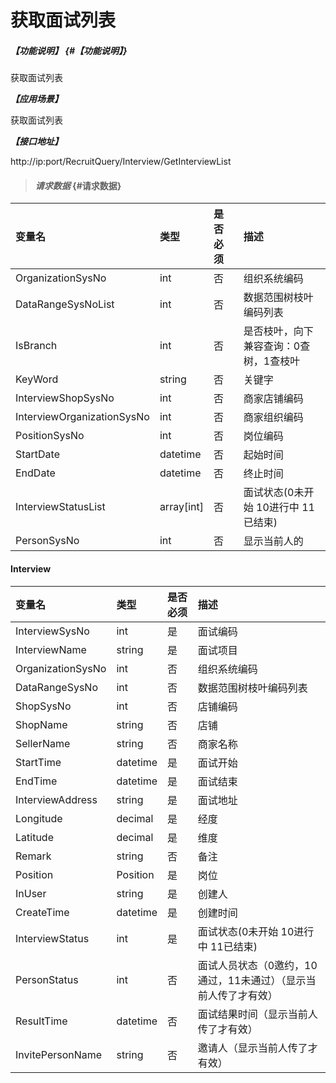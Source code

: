 # 获取面试列表
##### _【功能说明】_ {#【功能说明】}

获取面试列表


_**【应用场景】**_

获取面试列表


_**【接口地址】**_

http://ip:port/RecruitQuery/Interview/GetInterviewList

> #### _请求数据_ {#请求数据}

| 变量名 | 类型 | 是否必须 | 描述 |
| :--- | :--- | :--- | :--- |
| OrganizationSysNo | int |否| 组织系统编码 |
| DataRangeSysNoList | int | 否 | 数据范围树枝叶编码列表 |
| IsBranch | int | 否 | 是否枝叶，向下兼容查询：0查树，1查枝叶 |
| KeyWord| string| 否 |关键字|
| InterviewShopSysNo| int | 否 | 商家店铺编码|
| InterviewOrganizationSysNo| int | 否 | 商家组织编码|
| PositionSysNo| int | 否 | 岗位编码|
| StartDate| datetime| 否 | 起始时间|
| EndDate| datetime| 否|终止时间|
| InterviewStatusList|array[int] | 否|面试状态(0未开始 10进行中 11已结束)|
| PersonSysNo| int | 否 |显示当前人的|

#### Interview

| 变量名 | 类型 | 是否必须 | 描述 |
| :--- | :--- | :--- | :--- |
| InterviewSysNo| int | 是 | 面试编码 |
| InterviewName| string| 是 |面试项目|
| OrganizationSysNo | int |否| 组织系统编码 |
| DataRangeSysNo | int | 否 | 数据范围树枝叶编码列表 |
| ShopSysNo| int | 否 |店铺编码 |
| ShopName | string| 否 | 店铺 |
| SellerName| string| 否 | 商家名称|
| StartTime| datetime| 是 |面试开始 |
| EndTime| datetime| 是 |面试结束|
| InterviewAddress| string| 是 |面试地址 |
| Longitude| decimal| 是 |经度|
| Latitude| decimal| 是 |维度|
| Remark| string| 否 |备注|
| Position | Position| 是 | 岗位 |
| InUser| string| 是 |创建人 |
| CreateTime| datetime| 是 |创建时间 |
| InterviewStatus| int | 是 |面试状态(0未开始 10进行中 11已结束)|
| PersonStatus| int| 否 |面试人员状态（0邀约，10通过，11未通过）（显示当前人传了才有效） |
| ResultTime| datetime| 否 |面试结果时间（显示当前人传了才有效） |
| InvitePersonName| string| 否 |邀请人（显示当前人传了才有效） |


